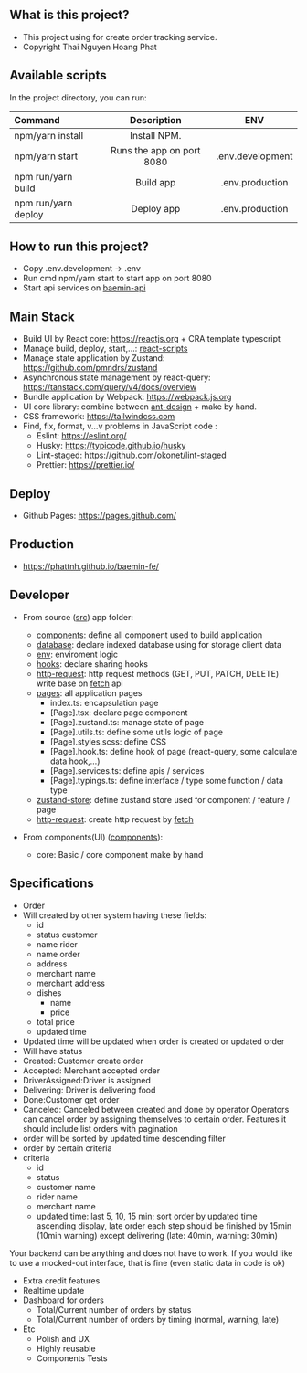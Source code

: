## What is this project?

- This project using for create order tracking service.
- Copyright Thai Nguyen Hoang Phat

## Available scripts

In the project directory, you can run:

| Command             |        Description        |       ENV        |
| :------------------ | :-----------------------: | :--------------: |
| npm/yarn install    |       Install NPM.        |
| npm/yarn start      | Runs the app on port 8080 | .env.development |
| npm run/yarn build  |         Build app         | .env.production  |
| npm run/yarn deploy |        Deploy app         | .env.production  |

## How to run this project?

- Copy .env.development -> .env
- Run cmd npm/yarn start to start app on port 8080
- Start api services on [baemin-api](https://github.com/phattnh/baemin-api)

## Main Stack

- Build UI by React core: https://reactjs.org + CRA template typescript
- Manage build, deploy, start,...: [react-scripts](https://www.npmjs.com/package/react-scripts)
- Manage state application by Zustand: https://github.com/pmndrs/zustand
- Asynchronous state management by react-query: https://tanstack.com/query/v4/docs/overview
- Bundle application by Webpack: https://webpack.js.org
- UI core library: combine between [ant-design](https://ant.design/docs/react/introduce) + make by hand.
- CSS framework: https://tailwindcss.com
- Find, fix, format, v...v problems in JavaScript code :
  - Eslint: https://eslint.org/
  - Husky: https://typicode.github.io/husky
  - Lint-staged: https://github.com/okonet/lint-staged
  - Prettier: https://prettier.io/

## Deploy

- Github Pages: https://pages.github.com/

## Production

- https://phattnh.github.io/baemin-fe/

## Developer

- From source ([src](./src/)) app folder:

  - [components](./src/components/): define all component used to build application
  - [database](./src/database/): declare indexed database using for storage client data
  - [env](./src/env/): enviroment logic
  - [hooks](./src/hooks/): declare sharing hooks
  - [http-request](./src/http-request/): http request methods (GET, PUT, PATCH, DELETE) write base on [fetch](https://developer.mozilla.org/en-US/docs/Web/API/Fetch_API/Using_Fetch) api
  - [pages](./src/pages/): all application pages
    - index.ts: encapsulation page
    - [Page].tsx: declare page component
    - [Page].zustand.ts: manage state of page
    - [Page].utils.ts: define some utils logic of page
    - [Page].styles.scss: define CSS
    - [Page].hook.ts: define hook of page (react-query, some calculate data hook,...)
    - [Page].services.ts: define apis / services
    - [Page].typings.ts: define interface / type some function / data type
  - [zustand-store](./src/zustand-store/): define zustand store used for component / feature / page
  - [http-request](./src/http-request/): create http request by [fetch](https://developer.mozilla.org/en-US/docs/Web/API/Fetch_API)

- From components(UI) ([components](./src/components)):
  - core: Basic / core component make by hand

## Specifications

- Order
- Will created by other system having these fields:
  - id
  - status customer
  - name rider
  - name order
  - address
  - merchant name
  - merchant address
  - dishes
    - name
    - price
  - total price
  - updated time
- Updated time will be updated when order is created or updated order
- Will have status
- Created: Customer create order
- Accepted: Merchant accepted order
- DriverAssigned:Driver is assigned
- Delivering: Driver is delivering food
- Done:Customer get order
- Canceled: Canceled between created and done by operator
  Operators can cancel order by assigning themselves to certain order.
  Features it should include list orders with pagination
- order will be sorted by updated time descending filter
- order by certain criteria
- criteria
  - id
  - status
  - customer name
  - rider name
  - merchant name
  - updated time: last 5, 10, 15 min; sort order by updated time ascending display, late order
    each step should be finished by 15min (10min warning) except delivering (late: 40min, warning: 30min)

Your backend can be anything and does not have to work. If you would like to use a mocked-out interface, that is fine (even static data in code is ok)

- Extra credit features
- Realtime update
- Dashboard for orders
  - Total/Current number of orders by status
  - Total/Current number of orders by timing (normal, warning, late)
- Etc
  - Polish and UX
  - Highly reusable
  - Components Tests
